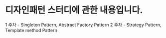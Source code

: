 # 디자인패턴 스터디에 관한 내용입니다.
1 주차 - Singleton Pattern, Abstract Factory Pattern
2 주차 - Strategy Pattern, Template method Pattern